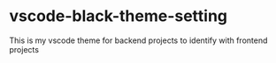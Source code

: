 # vscode-black-theme-setting
 This is my vscode theme for backend projects to identify with frontend projects
